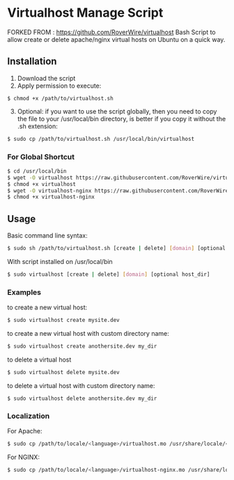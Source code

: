 Virtualhost Manage Script
===========
FORKED FROM : https://github.com/RoverWire/virtualhost
Bash Script to allow create or delete apache/nginx virtual hosts on Ubuntu on a quick way.

## Installation ##

1. Download the script
2. Apply permission to execute:

```
$ chmod +x /path/to/virtualhost.sh
```

3. Optional: if you want to use the script globally, then you need to copy the file to your /usr/local/bin directory, is better
if you copy it without the .sh extension:

```bash
$ sudo cp /path/to/virtualhost.sh /usr/local/bin/virtualhost
```

### For Global Shortcut ###

```bash
$ cd /usr/local/bin
$ wget -O virtualhost https://raw.githubusercontent.com/RoverWire/virtualhost/master/virtualhost.sh
$ chmod +x virtualhost
$ wget -O virtualhost-nginx https://raw.githubusercontent.com/RoverWire/virtualhost/master/virtualhost-nginx.sh
$ chmod +x virtualhost-nginx
```

## Usage ##

Basic command line syntax:

```bash
$ sudo sh /path/to/virtualhost.sh [create | delete] [domain] [optional host_dir]
```

With script installed on /usr/local/bin

```bash
$ sudo virtualhost [create | delete] [domain] [optional host_dir]
```

### Examples ###

to create a new virtual host:

```bash
$ sudo virtualhost create mysite.dev
```
to create a new virtual host with custom directory name:

```bash
$ sudo virtualhost create anothersite.dev my_dir
```
to delete a virtual host

```bash
$ sudo virtualhost delete mysite.dev
```

to delete a virtual host with custom directory name:

```
$ sudo virtualhost delete anothersite.dev my_dir
```
### Localization

For Apache:

```bash
$ sudo cp /path/to/locale/<language>/virtualhost.mo /usr/share/locale/<language>/LC_MESSAGES/
```

For NGINX:

```bash
$ sudo cp /path/to/locale/<language>/virtualhost-nginx.mo /usr/share/locale/<language>/LC_MESSAGES/
```
